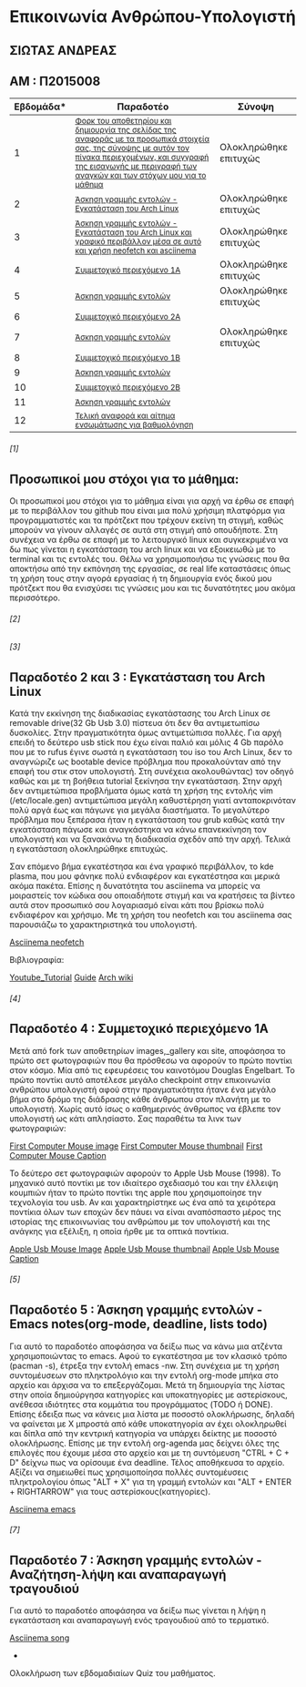 # Επικοινωνία Ανθρώπου-Υπολογιστή
## ΣΙΩΤΑΣ ΑΝΔΡΕΑΣ
## ΑΜ : Π2015008




| Εβδομάδα* | Παραδοτέο | Σύνοψη |
| --- | --- | --- |
| 1 |  <sup><a href="#1"> Φορκ του αποθετηρίου και δημιουργία της σελίδας της αναφοράς με τα προσωπικά στοιχεία σας, της σύνοψης με αυτόν τον πίνακα περιεχομένων, και συγγραφή της εισαγωγής με περιγραφή των αναγκών και των στόχων μου για το μάθημα |Ολοκληρώθηκε επιτυχώς|
| 2 |<sup><a href="#2"> Άσκηση γραμμής εντολών - Εγκατάσταση του Arch Linux |Ολοκληρώθηκε επιτυχώς|
| 3 |<sup><a href="#3"> Άσκηση γραμμής εντολών - Εγκατάσταση του Arch Linux και γραφικό περιβάλλον μέσα σε αυτό και χρήση neofetch και asciinema|Ολοκληρώθηκε επιτυχώς|
| 4 |<sup><a href="#4"> Συμμετοχικό περιεχόμενο 1A  | Ολοκληρώθηκε επιτυχώς|
| 5 |<sup><a href="#5"> Άσκηση γραμμής εντολών |Ολοκληρώθηκε επιτυχώς |
| 6 |<sup><a href="#6"> Συμμετοχικό περιεχόμενο 2A | |
| 7 |<sup><a href="#7">Άσκηση γραμμής εντολών | Ολοκληρώθηκε επιτυχώς |
| 8 |<sup><a href="#8"> Συμμετοχικό περιεχόμενο 1B |  |
| 9 |<sup><a href="#9">Άσκηση γραμμής εντολών |  |
| 10 |<sup><a href="#10">Συμμετοχικό περιεχόμενο 2B | |
| 11 |<sup><a href="#11"> Άσκηση γραμμής εντολών | |
| 12 |<sup><a href="#12"> Τελική αναφορά και αίτημα ενσωμάτωσης για βαθμολόγηση | |
  
###### [1]
  
## Προσωπικοί μου στόχοι για το μάθημα:
  
Οι προσωπικοί μου στόχοι για το μάθημα είναι για αρχή να έρθω σε επαφή με το περιβάλλον του github που είναι μια πολύ χρήσιμη πλατφόρμα για προγραμματιστές και τα πρότζεκτ που τρέχουν εκείνη τη στιγμή, καθώς μπορούν να γίνουν αλλαγές σε αυτά στη στιγμή από οπουδήποτε. Στη συνέχεια να έρθω σε επαφή με το λειτουργικό linux και συγκεκριμένα να δω πως γίνεται η εγκατάσταση του arch linux και να εξοικειωθώ με το terminal και τις εντολές του. Θέλω να χρησιμοποιήσω τις γνώσεις που θα αποκτήσω από την εκπόνηση της εργασίας, σε real life καταστάσεις όπως τη χρήση τους στην αγορά εργασίας ή τη δημιουργία ενός δικού μου πρότζεκτ που θα ενισχύσει τις γνώσεις μου και τις δυνατότητες μου ακόμα περισσότερο.
  
###### [2] 
###### [3]
        
## Παραδοτέο 2 και 3 : Εγκατάσταση του Arch Linux

Κατά την εκκίνηση της διαδικασίας εγκατάστασης του Arch Linux σε removable drive(32 Gb Usb 3.0) πίστευα ότι δεν θα αντιμετωπίσω δυσκολίες. Στην πραγματικότητα όμως αντιμετώπισα πολλές. Για αρχή επειδή το δεύτερο usb stick που έχω είναι παλιό και μόλις 4 Gb παρόλο που με το rufus έγινε σωστά η εγκατάσταση του iso του Arch Linux, δεν το αναγνώριζε ως bootable device πρόβλημα που προκαλούνταν από την επαφή του στικ στον υπολογιστή. Στη συνέχεια ακολουθώντας) τον οδηγό καθώς και με τη βοήθεια tutorial ξεκίνησα την εγκατάσταση. Στην αρχή δεν αντιμετώπισα προβλήματα όμως κατά τη χρήση της εντολής vim (/etc/locale.gen) αντιμετώπισα μεγάλη καθυστέρηση γιατί ανταποκρινόταν πολύ αργά έως και πάγωνε για μεγάλα διαστήματα. Το μεγαλύτερο πρόβλημα που ξεπέρασα ήταν η εγκατάσταση του grub καθώς κατά την εγκατάσταση πάγωσε και αναγκάστηκα να κάνω επανεκκίνηση τον υπολογιστή και να ξανακάνω τη διαδικασία σχεδόν από την αρχή. Τελικά η εγκατάσταση ολοκληρώθηκε επιτυχώς.
  
Σαν επόμενο βήμα εγκατέστησα και ένα γραφικό περιβάλλον, το kde plasma, που μoυ φάνηκε πολύ ενδιαφέρον και εγκατέστησα και μερικά ακόμα πακέτα. Επίσης η δυνατότητα του asciinema να μπορείς να μοιραστείς τον κώδικα σου οποιαδήποτε στιγμή και να κρατήσεις τα βίντεο αυτά στον προσωπικό σου λογαριασμό είναι κάτι που βρίσκω πολύ ενδιαφέρον και χρήσιμο. Με τη χρήση του neofetch και του asciinema σας παρουσιάζω το χαρακτηριστηκά του υπολογιστή.

[Asciinema neofetch](https://asciinema.org/a/BaW1qyrySITRi7knHksjpbWNs)

 Βιβλιογραφία:
 
 [Youtube_Tutorial](https://www.youtube.com/watch?v=yaThYGr37DI&t=1295s&ab_channel=EF-LinuxMadeSimple)
 [Guide](https://itsfoss.com/install-arch-linux/)
 [Arch wiki](https://wiki.archlinux.org/title/installation_guide)

  ###### [4]
  
  ## Παραδοτέο 4 : Συμμετοχικό περιεχόμενο 1A
  
  Μετά από fork των αποθετηρίων images,_gallery και site, αποφάσησα το πρώτο σετ φωτογραφιών που θα πρόσθεσω να αφορούν το πρώτο ποντίκι στον κόσμο. Mία από τις εφευρέσεις του καινοτόμου Douglas Engelbart. Το πρώτο ποντίκι αυτό αποτέλεσε μεγάλο checkpoint στην επικοινωνία ανθρώπου υπολογιστή αφού στην πραγματικότητα ήτανε ένα μεγάλο βήμα στο δρόμο της διάδρασης κάθε άνθρωπου στον πλανήτη με το υπολογιστή. Χωρίς αυτό ίσως ο καθημερινός άνθρωπος να έβλεπε τον υπολογιστή ως κάτι απλησίαστο. Σας παραθέτω τα λινκ των φωτογραφιών:
  
 [First Computer Mouse image](https://github.com/siotasandreas/images/blob/2015008/First%20Computer%20Mouse.jpg)
 [First Computer Mouse thumbnail](https://github.com/siotasandreas/images/blob/2015008/First%20Computer_Mouse-thumb.jpg) 
 [First Computer Mouse Caption](https://github.com/siotasandreas/_gallery/blob/2015008/First%20Computer%20Mouse.md)
  
 Το δεύτερο σετ φωτογραφιών αφορούν το Apple Usb Mouse (1998). Το μηχανικό αυτό ποντίκι με τον ιδιαίτερο σχεδιασμό του και την έλλειψη κουμπιών ήταν το πρώτο ποντίκι της apple που χρησιμοποίησε την τεχνολογία του usb. Αν και χαρακτηρίστηκε ως ένα από τα χειρότερα ποντίκια όλων των εποχών δεν πάυει να είναι αναπόσπαστο μέρος της ιστορίας της επικοινωνίας του ανθρώπου με τον υπολογιστή και της ανάγκης για εξέλιξη, η οποία ήρθε με τα οπτικά ποντίκια.
  
 [Apple Usb Mouse Image](https://github.com/siotasandreas/images/blob/2015008/Apple%20Usb%20Mouse.JPG)
 [Apple Usb Mouse thumbnail](https://github.com/siotasandreas/images/blob/2015008/Apple%20Usb%20Mouse-thumb.jpg)
 [Apple Usb Mouse Caption](https://github.com/siotasandreas/_gallery/blob/2015008/Apple%20Usb%20Mouse.md)
  
  ###### [5]
   
  ## Παραδοτέο 5 : Άσκηση γραμμής εντολών - Emacs notes(org-mode, deadline, lists todo)
  
  Για αυτό το παραδοτέο αποφάσησα να δείξω πως να κάνω μια ατζέντα χρησιμοποιώντας το emacs. Αφού το εγκατέστησα με τον κλασικό τρόπο (pacman -s), έτρεξα την εντολή emacs -nw. Στη συνέχεια με τη χρήση συντομέυσεων στο πληκτρολόγιο και την εντολή org-mode μπήκα στο αρχείο και άρχισα να το επεξεργάζομαι. Μετά τη δημιουργία της λίστας στην οποία δημιούργησα κατηγορίες και υποκατηγορίες με αστερίσκους, ανέθεσα ιδιότητες στα κομμάτια του προγράμματος (TODO ή DONE). Επίσης έδειξα πως να κάνεις μια λίστα με ποσοστό ολοκλήρωσης, δηλαδή να φαίνεται με Χ μπροστά από κάθε υποκατηγορία αν έχει ολοκληρωθεί και δίπλα από την κεντρική κατηγορία να υπάρχει δείκτης με ποσοστό ολοκλήρωσης. Επίσης με την εντολή org-agenda μας δείχνει όλες της επιλογές που έχουμε μέσα στο αρχείο και με τη συντόμευση "CTRL + C + D" δείχνω πως να ορίσουμε ένα deadline. Τέλος αποθήκευσα το αρχείο. Αξίζει να σημειωθεί πως χρησιμοποίησα πολλές συντομέυσεις πληκτρολογίου όπως "ALT + X" για τη γραμμή εντολών και "ALT + ENTER + RIGHTARROW" για τους αστερίσκους(κατηγορίες). 

 [Asciinema emacs](https://asciinema.org/a/GTbY9SAD3kYN4bFDRcSLgZXVf)
 
  ###### [7]
  
 ## Παραδοτέο 7 : Άσκηση γραμμής εντολών - Αναζήτηση-λήψη και αναπαραγωγή τραγουδιού
  
  Για αυτό το παραδοτέο αποφάσησα να δείξω πως γίνεται η λήψη η εγκατάσταση και αναπαραγωγή ενός τραγουδιού από το τερματικό.
  
  [Asciinema song](https://asciinema.org/a/502869)
  
  
 +
 Ολοκλήρωση των εβδομαδιαίων Quiz του μαθήματος.
 
 
  
  
  
  


  
  
  
  
